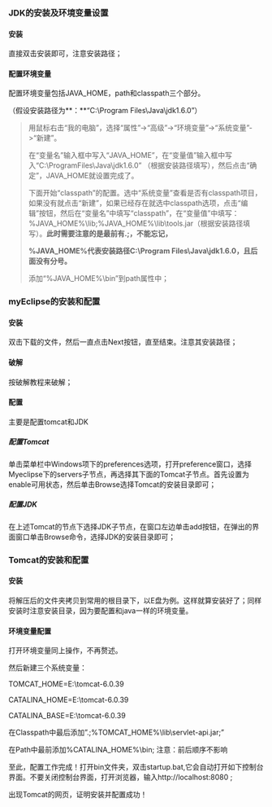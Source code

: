 ### JDK的安装及环境变量设置

#### 安装

直接双击安装即可，注意安装路径；

#### 配置环境变量

配置环境变量包括JAVA_HOME，path和classpath三个部分。

（假设安装路径为**：**“C:\Program Files\Java\jdk1.6.0”）

> 用鼠标右击“我的电脑”，选择“属性”->“高级”->“环境变量”->“系统变量”->“新建”。
>
> 在“变量名”输入框中写入“JAVA_HOME”，在“变量值”输入框中写入“C:\ProgramFiles\Java\jdk1.6.0” （根据安装路径填写），然后点击“确定”，JAVA_HOME就设置完成了。
>
> 下面开始“classpath”的配置。选中“系统变量”查看是否有classpath项目，如果没有就点击“新建”，如果已经存在就选中classpath选项，点击“编辑”按钮，然后在“变量名”中填写“classpath”，在“变量值”中填写：%JAVA_HOME%\lib;%JAVA_HOME%\lib\tools.jar（根据安装路径填写）。**此时需要注意的是最前有.;，不能忘记，**
>
> **%JAVA_HOME%代表安装路径C:\Program­­­­­ Files\Java\jdk1.6.0，且后面没有分号。**
>
> 添加“%JAVA_HOME%\bin”到path属性中；

### myEclipse的安装和配置

#### 安装

双击下载的文件，然后一直点击Next按钮，直至结束。注意其安装路径；

#### 破解

按破解教程来破解；

#### 配置

主要是配置tomcat和JDK

##### 配置Tomcat

单击菜单栏中Windows项下的preferences选项，打开preference窗口，选择Myeclipse下的servers子节点，再选择其下面的Tomcat子节点。首先设置为enable可用状态，然后单击Browse选择Tomcat的安装目录即可；

##### 配置JDK

在上述Tomcat的节点下选择JDK子节点，在窗口左边单击add按钮，在弹出的界面窗口单击Browse命令，选择JDK的安装目录即可；

### Tomcat的安装和配置

#### 安装

将解压后的文件夹拷贝到常用的根目录下，以E盘为例。这样就算安装好了；同样安装时注意安装目录，因为要配置和java一样的环境变量。

#### 环境变量配置

打开环境变量同上操作，不再赘述。

然后新建三个系统变量：

TOMCAT_HOME=E:\tomcat-6.0.39

CATALINA_HOME=E:\tomcat-6.0.39

CATALINA_BASE=E:\tomcat-6.0.39

在Classpath中最后添加”.;%TOMCAT_HOME%\lib\servlet-api.jar;”

在Path中最前添加%CATALINA_HOME%\bin;  注意：前后顺序不影响

至此，配置工作完成！打开bin文件夹，双击startup.bat,它会自动打开如下控制台界面。不要关闭控制台界面，打开浏览器，输入http://localhost:8080 ;

出现Tomcat的网页，证明安装并配置成功！

 

 

 

 

 

 

 

 

 

 

 

 

 